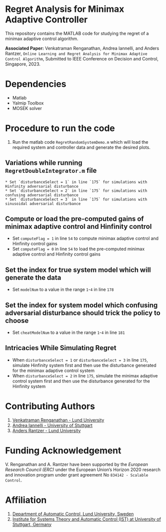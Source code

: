 # Regret Analysis for Minimax Adaptive Controller
This repository contains the MATLAB code for studying the regret of a minimax adaptive control algorithm. 

**Associated Paper:** Venkatraman Renganathan, Andrea Iannelli, and Anders Rantzer, `Online Learning and Regret Analysis for Minimax Adaptive Control Algorithm`, Submitted to IEEE Conference on Decision and Control, Singapore, 2023.

# Dependencies
- Matlab
- Yalmip Toolbox
- MOSEK solver

# Procedure to run the code
1. Run the matlab code `RegretRandomSystemDemo.m` which will load the required system and controller data and generate the desired plots.

## Variations while running `RegretDoubleIntegrator.m` file
    * Set `disturbanceSelect = 1` in line `175` for simulations with Hinfinity adversarial disturbance
    * Set `disturbanceSelect = 2` in line `175` for simulations with confusing adversarial disturbance
    * Set `disturbanceSelect = 3` in line `175` for simulations with sinusoidal adversarial disturbance

## Compute or load the pre-computed gains of minimax adaptive control and Hinfinity control
   * Set `computeFlag = 1` in line `54` to compute minimax adaptive control and Hinfinity control gains
   * Set `computeFlag = 0` in line `54` to load the pre-computed minimax adaptive control and Hinfinity control gains
   
## Set the index for true system model which will generate the data
   * Set `modelNum` to a value in the range `1`-`4` in line `178` 
   
## Set the index for system model which confusing adversarial disturbance should trick the policy to choose
   * Set `cheatModelNum` to a value in the range `1`-`4` in line `181` 
   
## Intricacies While Simulating Regret
   * When `disturbanceSelect = 1` or `disturbanceSelect = 3` in line `175`, simulate Hinfinity system first and then use the disturbance generated for the minimax adaptive control system
   * When `disturbanceSelect = 2` in line `175`, simulate the minimax adaptive control system first and then use the disturbance generated for the Hinfinity system


# Contributing Authors
1. [Venkatraman Renganathan - Lund University](https://github.com/venkatramanrenganathan)
2. [Andrea Iannelli - University of Stuttgart](https://andreaian.github.io)
3. [Anders Rantzer - Lund University](https://control.lth.se/personnel/personnel/anders-rantzer/)

# Funding Acknowledgement
V. Renganathan and A. Rantzer have been supported by the *European Research Council (ERC)* under the European Union’s Horizon 2020 research and innovation program under grant agreement No `834142 - Scalable Control`.

# Affiliation
1. [Department of Automatic Control, Lund University, Sweden](https://control.lth.se)
2. [Institute for Systems Theory and Automatic Control (IST) at University of Stuttgart, Germany](https://www.ist.uni-stuttgart.de)
